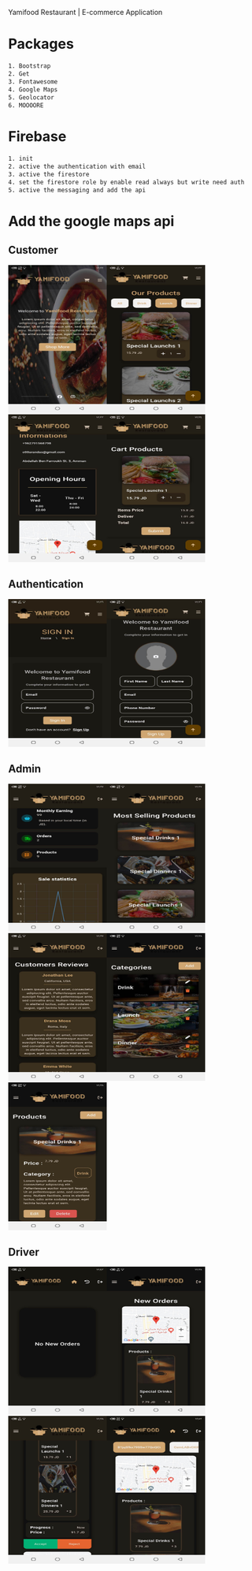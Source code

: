 Yamifood Restaurant | E-commerce Application 

# Packages
    1. Bootstrap
    2. Get
    3. Fontawesome
    4. Google Maps
    5. Geolocator
    6. MOOOORE

# Firebase
    1. init
    2. active the authentication with email
    3. active the firestore
    4. set the firestore role by enable read always but write need auth
    5. active the messaging and add the api

# Add the google maps api

## Customer
<img src="screenshots/1.jpg" width="200" height="300" /><img src="screenshots/2.jpg" width="200" height="300" /><img src="screenshots/3.jpg" width="200" height="300" /><img src="screenshots/4.jpg" width="200" height="300" />

## Authentication
<img src="screenshots/5.jpg" width="200" height="300" /><img src="screenshots/6.jpg" width="200" height="300" />

## Admin
<img src="screenshots/7.jpg" width="200" height="300" /><img src="screenshots/8.jpg" width="200" height="300" /><img src="screenshots/9.jpg" width="200" height="300" /><img src="screenshots/10.jpg" width="200" height="300" /><img src="screenshots/11.jpg" width="200" height="300" />

## Driver
<img src="screenshots/12.jpg" width="200" height="300" /><img src="screenshots/13.jpg" width="200" height="300" /><img src="screenshots/14.jpg" width="200" height="300" /><img src="screenshots/15.jpg" width="200" height="300" />